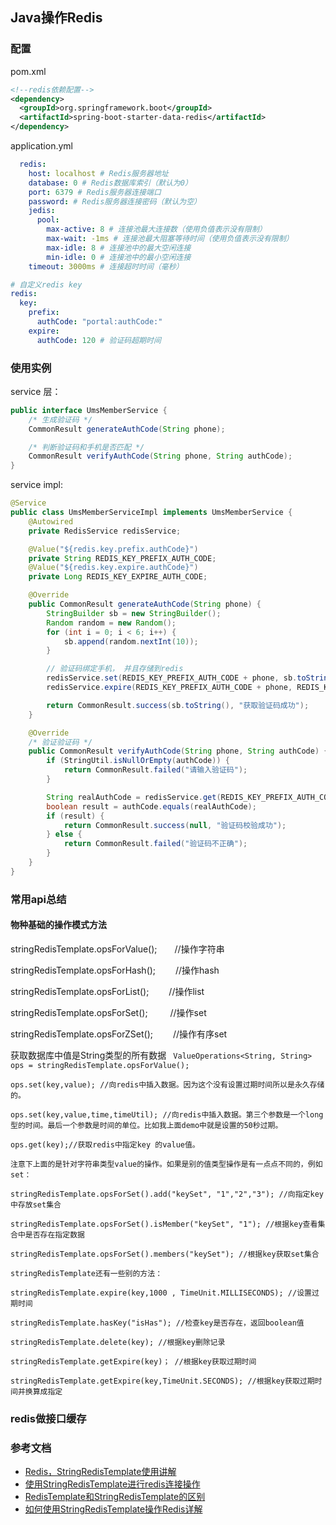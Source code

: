 ## Java操作Redis

### 配置
pom.xml
```xml
<!--redis依赖配置-->
<dependency>
  <groupId>org.springframework.boot</groupId>
  <artifactId>spring-boot-starter-data-redis</artifactId>
</dependency>
```

application.yml
```yaml
  redis:
    host: localhost # Redis服务器地址
    database: 0 # Redis数据库索引（默认为0）
    port: 6379 # Redis服务器连接端口
    password: # Redis服务器连接密码（默认为空）
    jedis:
      pool:
        max-active: 8 # 连接池最大连接数（使用负值表示没有限制）
        max-wait: -1ms # 连接池最大阻塞等待时间（使用负值表示没有限制）
        max-idle: 8 # 连接池中的最大空闲连接
        min-idle: 0 # 连接池中的最小空闲连接
    timeout: 3000ms # 连接超时时间（毫秒）

# 自定义redis key
redis:
  key:
    prefix:
      authCode: "portal:authCode:"
    expire:
      authCode: 120 # 验证码超期时间
```

### 使用实例
service 层：                  
```java
public interface UmsMemberService {
    /* 生成验证码 */
    CommonResult generateAuthCode(String phone);

    /* 判断验证码和手机是否匹配 */
    CommonResult verifyAuthCode(String phone, String authCode);
}
```

service impl:                   
```java
@Service
public class UmsMemberServiceImpl implements UmsMemberService {
    @Autowired
    private RedisService redisService;

    @Value("${redis.key.prefix.authCode}")
    private String REDIS_KEY_PREFIX_AUTH_CODE;
    @Value("${redis.key.expire.authCode}")
    private Long REDIS_KEY_EXPIRE_AUTH_CODE;

    @Override
    public CommonResult generateAuthCode(String phone) {
        StringBuilder sb = new StringBuilder();
        Random random = new Random();
        for (int i = 0; i < 6; i++) {
            sb.append(random.nextInt(10));
        }

        // 验证码绑定手机， 并且存储到redis
        redisService.set(REDIS_KEY_PREFIX_AUTH_CODE + phone, sb.toString());
        redisService.expire(REDIS_KEY_PREFIX_AUTH_CODE + phone, REDIS_KEY_EXPIRE_AUTH_CODE);

        return CommonResult.success(sb.toString(), "获取验证码成功");
    }

    @Override
    /* 验证验证码 */
    public CommonResult verifyAuthCode(String phone, String authCode) {
        if (StringUtil.isNullOrEmpty(authCode)) {
            return CommonResult.failed("请输入验证码");
        }

        String realAuthCode = redisService.get(REDIS_KEY_PREFIX_AUTH_CODE + phone);
        boolean result = authCode.equals(realAuthCode);
        if (result) {
            return CommonResult.success(null, "验证码校验成功");
        } else {
            return CommonResult.failed("验证码不正确");
        }
    }
}
```


### 常用api总结
#### 物种基础的操作模式方法

stringRedisTemplate.opsForValue();　　//操作字符串

stringRedisTemplate.opsForHash();　　 //操作hash

stringRedisTemplate.opsForList();　　 //操作list

stringRedisTemplate.opsForSet();　　  //操作set

stringRedisTemplate.opsForZSet();　 　//操作有序set

获取数据库中值是String类型的所有数据
` ValueOperations<String, String> ops = stringRedisTemplate.opsForValue();`

```
ops.set(key,value); //向redis中插入数据。因为这个没有设置过期时间所以是永久存储的。

ops.set(key,value,time,timeUtil); //向redis中插入数据。第三个参数是一个long型的时间。最后一个参数是时间的单位。比如我上面demo中就是设置的50秒过期。

ops.get(key);//获取redis中指定key 的value值。

注意下上面的是针对字符串类型value的操作。如果是别的值类型操作是有一点点不同的，例如set：

stringRedisTemplate.opsForSet().add("keySet", "1","2","3"); //向指定key中存放set集合

stringRedisTemplate.opsForSet().isMember("keySet", "1"); //根据key查看集合中是否存在指定数据

stringRedisTemplate.opsForSet().members("keySet"); //根据key获取set集合

stringRedisTemplate还有一些别的方法：

stringRedisTemplate.expire(key,1000 , TimeUnit.MILLISECONDS); //设置过期时间

stringRedisTemplate.hasKey("isHas"); //检查key是否存在，返回boolean值

stringRedisTemplate.delete(key); //根据key删除记录

stringRedisTemplate.getExpire(key)； //根据key获取过期时间

stringRedisTemplate.getExpire(key,TimeUnit.SECONDS); //根据key获取过期时间并换算成指定
```




### redis做接口缓存



### 参考文档
- [Redis，StringRedisTemplate使用讲解](https://www.jianshu.com/p/8f03af4717e7)
- [使用StringRedisTemplate进行redis连接操作](https://blog.csdn.net/baomw/article/details/89186501)
- [RedisTemplate和StringRedisTemplate的区别](https://blog.csdn.net/yifanSJ/article/details/79513179)
- [如何使用StringRedisTemplate操作Redis详解](https://segmentfault.com/a/1190000019952021)